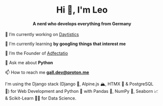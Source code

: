 <h1 align="center">Hi 🗽, I'm Leo</h1>
<h4 align="center">A nerd who develops everything from Germany</h4>

🔭 I’m currently working on [Daytistics](https://github.com/adf-tech/daytistics)

🌱 I'm currently learning **by googling things that interest me**

💚 I’m the Founder of [Adfectatio](https://github.com/adf-tech/)

💬 Ask me about **Python**

📫 How to reach me **gall.dev@proton.me**


I'm using the Django stack (Django 🐍, Alpine.js 🏔️, HTMX 📃 & PostgreSQL 🐘) for Web Development and Python 🐍 with Pandas 🐼, NumPy 🔢, Seaborn 📈 & Scikit-Learn 👨‍🎓 for Data Science.



